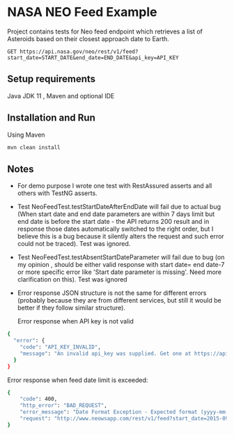 # NASA NEO Feed Example

Project contains tests for Neo feed endpoint which retrieves a list of Asteroids based on their closest approach date to Earth.

`GET https://api.nasa.gov/neo/rest/v1/feed?start_date=START_DATE&end_date=END_DATE&api_key=API_KEY`

## Setup requirements

Java JDK 11 , Maven and optional IDE

## Installation and Run

Using Maven
```bash
mvn clean install
```

## Notes

- For demo purpose I wrote one test with RestAssured asserts and all others with TestNG asserts.

- Test NeoFeedTest.testStartDateAfterEndDate will fail due to actual bug (When start date and end date parameters are within 7 days limit but end date is before the start date - the API returns 200 result and in response those dates automatically switched to the right order, but I believe this is a bug because it silently alters the request and such error could not be traced). Test was ignored.

- Test NeoFeedTest.testAbsentStartDateParameter will fail due to bug (on my opinion , should be either valid response with start date= end date-7 or more specific error like 'Start date parameter is missing'. Need more clarification on this). Test was ignored

- Error response JSON structure is not the same for different errors (probably because they are from different services, but still it would be better if they follow similar structure). 

   Error response when API key is not valid
```bash
{
  "error": {
    "code": "API_KEY_INVALID",
    "message": "An invalid api_key was supplied. Get one at https://api.nasa.gov:443"
  }
}
```
   Error response when feed date limit is exceeded:
```bash
{
    "code": 400,
    "http_error": "BAD_REQUEST",
    "error_message": "Date Format Exception - Expected format (yyyy-mm-dd) - The Feed date limit is only 7 Days",
    "request": "http://www.neowsapp.com/rest/v1/feed?start_date=2015-09-10&end_date=2015-09-20"
}
```